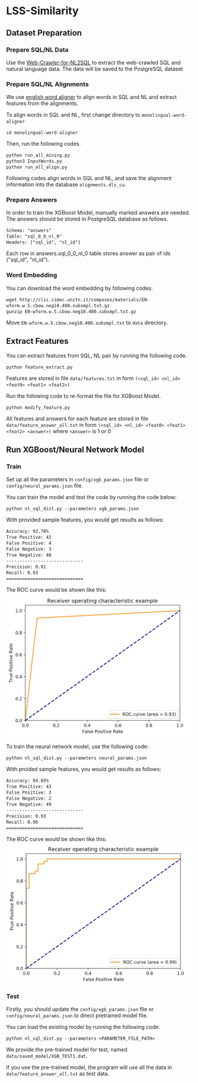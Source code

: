 # LSS-Similarity

## Dataset Preparation

### Prepare SQL/NL Data

   Use the [Web-Crawler-for-NL2SQL](https://github.com/postech-db-lab-starlab/Web-Crawler-for-NL2SQL) to extract the web-crawled SQL and natural language data. The data will be saved to the PostgreSQL dataset

### Prepare SQL/NL Alignments

   We use [english word aligner](https://github.com/FerreroJeremy/monolingual-word-aligner) to align words in SQL and NL and extract features from the alignments.
   
   To align words in SQL and NL, first change directory to ```monolingual-word-aligner```
   ```
   cd monolingual-word-aligner
   ```

   Then, run the following codes.
   ```
   python run_all_mining.py
   python3 InputWords.py
   python run_all_align.py
   ```

   Following codes align words in SQL and NL, and save the alignment information into the database ```alignments.dls_cu```.

### Prepare Answers

   In order to train the XGBoost Model, manually marked answers are needed. The answers should be stored in PostgreSQL database as follows.
   ```
   Schema: "answers"
   Table: "sql_0_0_nl_0"
   Headers: ["sql_id", "nl_id"]
   ```
   Each row in answers.sql_0_0_nl_0 table stores answer as pair of ids ("sql_id", "nl_id").

### Word Embedding

   You can download the word embedding by following codes:
   ```
   wget http://clic.cimec.unitn.it/composes/materials/EN-wform.w.5.cbow.neg10.400.subsmpl.txt.gz
   gunzip EN-wform.w.5.cbow.neg10.400.subsmpl.txt.gz
   ```

   Move ```EN-wform.w.5.cbow.neg10.400.subsmpl.txt``` to ```data``` directory.

## Extract Features
   
   You can extract features from SQL, NL pair by running the following code.
   ```
   python feature_extract.py
   ```
   Features are stored in file ```data/features.txt``` in form ```(<sql_id> <nl_id> <feat0> <feat1> <feat2>)```

   Run the following code to re-format the file for XGBoost Model.
   ```
   python modify_feature.py
   ```

   All features and answers for each feature are stored in file ```data/feature_answer_all.txt``` in form ```(<sql_id> <nl_id> <feat0> <feat1> <feat2> <answer>)``` where ```<answer>``` is 1 or 0

## Run XGBoost/Neural Network Model

### Train

   Set up all the parameters in ```config/xgb_params.json``` file or ```config/neural_params.json``` file.

   You can train the model and test the code by running the code below:
   ```
   python nl_sql_dist.py --parameters xgb_params.json
   ```

   With provided sample features, you would get results as follows:
   ```
   Accuracy: 92.78%
   True Positive: 42
   False Positive: 4
   False Negative: 3
   True Negative: 48
   -----------------------------
   Precision: 0.91
   Recall: 0.93
   =============================
   ```
   The ROC curve would be shown like this:
   ![XGB Example Image](examples/xgb.png)

   To train the neural network model, use the following code:
   ```
   python nl_sql_dist.py --parameters neural_params.json
   ```

   With proided sample features, you would get results as follows:
   ```
   Accuracy: 94.85%
   True Positive: 43
   False Positive: 3
   False Negative: 2
   True Negative: 49
   -----------------------------
   Precision: 0.93
   Recall: 0.96
   =============================
   ```
   The ROC curve would be shown like this:
   ![Neural Example Image](examples/neural.png)

### Test

   Firstly, you should update the ```config/xgb_params.json``` file or ```config/neural_params.json``` to direct pretrained model file.

   You can load the existing model by running the following code:
   ```
   python nl_sql_dist.py --parameters <PARAMETER_FILE_PATH>
   ```
   We provide the pre-trained model for test, named ```data/saved_model/XGB_TEST1.dat```.

   If you use the pre-trained model, the program will use all the data in ```data/feature_answer_all.txt``` as test data.
